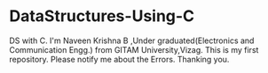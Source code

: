 # DataStructures-Using-C
DS with C.
I'm Naveen Krishna B ,Under graduated(Electronics and Communication Engg.) from GITAM University,Vizag.
This is my first repository.
Please notify me about the Errors.
Thanking you.
